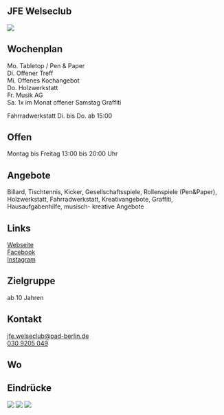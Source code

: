 ## JFE Welseclub
<img id="topmedia" src="images/Logos/Welseclub.png" />

## Wochenplan
Mo. Tabletop / Pen & Paper<br>
Di. Offener Treff<br>
Mi. Offenes Kochangebot<br>
Do. Holzwerkstatt<br>
Fr. Musik AG<br>
Sa. 1x im Monat offener Samstag
Graffiti<br>

Fahrradwerkstatt Di. bis Do. ab 15:00

## Offen
Montag bis Freitag 13:00 bis 20:00 Uhr

## Angebote
Billard, Tischtennis, Kicker, Gesellschaftsspiele, Rollenspiele (Pen&Paper),
Holzwerkstatt, Fahrradwerkstatt, Kreativangebote, Graffiti,
Hausaufgabenhilfe, musisch- kreative Angebote

## Links
<a class="external_link" href="https://www.pad-berlin.de/jugendarbeit-praevention-und-qualifikation/jfe-welseclub">Webseite</a><br>
<a class="external_link" href="https://www.facebook.com/Welseclub/">Facebook</a><br>
<a class="external_link" href="https://www.instagram.com/jfe.welseclub/">Instagram</a>

## Zielgruppe
ab 10 Jahren

## Kontakt
[jfe.welseclub@pad-berlin.de](mailto:jfe.welseclub@pad-berlin.de)<br>
<a href="tel:+49309205049">030 9205 049</a>

## Wo
<div id="gmap"></div>
<script>window.onload = showMap('Vincent-van-Gogh-Str. 36, 13057 Berlin', 0, 'gmap_mini')</script>

## Eindrücke
<div class="mediacontainer">
  <img src="images/JFE_Welseclub/welseclub.jpg" />
  <img src="images/JFE_Welseclub/wc36-eingang.JPG" />
  <img src="images/JFE_Welseclub/wc36-seite.jpg" />
</div>
